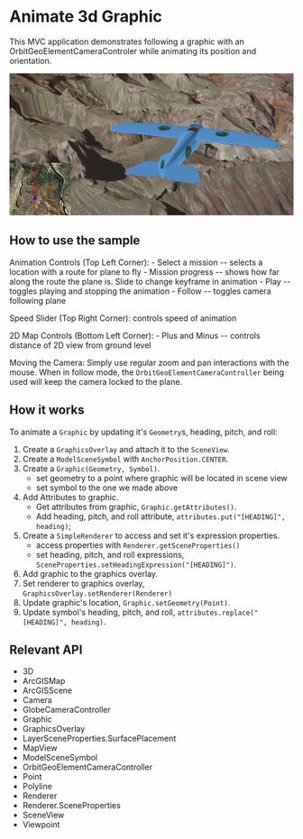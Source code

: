 <h1>Animate 3d Graphic</h1>

<p>This MVC application demonstrates following a graphic with an OrbitGeoElementCameraControler while animating its 
position and orientation.</p>

<p><img src="Animate3dGraphic.png"/></p>

<h2>How to use the sample</h2>

<p>Animation Controls (Top Left Corner):
  - Select a mission -- selects a location with a route for plane to fly
  - Mission progress -- shows how far along the route the plane is. Slide to change keyframe in animation
  - Play -- toggles playing and stopping the animation
  - Follow -- toggles camera following plane</p>

<p>Speed Slider (Top Right Corner): controls speed of animation</p>

<p>2D Map Controls (Bottom Left Corner):
  - Plus and Minus -- controls distance of 2D view from ground level</p>
  
<p>Moving the Camera: Simply use regular zoom and pan interactions with the mouse. When in follow mode, the 
<code>OrbitGeoElementCameraController</code> being used will keep the camera locked to the plane.</p>

<h2>How it works</h2>

<p>To animate a <code>Graphic</code> by updating it's <code>Geometry</code>s, heading, pitch, and roll:</p>

<ol>
  <li>Create a <code>GraphicsOverlay</code> and attach it to the <code>SceneView</code>.</li>
  <li>Create a <code>ModelSceneSymbol</code> with <code>AnchorPosition.CENTER</code>.</li>
  <li>Create a <code>Graphic(Geometry, Symbol)</code>.
    <ul><li>set geometry to a point where graphic will be located in scene view</li>
      <li>set symbol to the one we made above</li></ul></li>
  <li>Add Attributes to graphic.
    <ul><li>Get attributes from graphic, <code>Graphic.getAttributes()</code>.</li>
      <li>Add heading, pitch, and roll attribute, <code>attributes.put("[HEADING]", heading)</code>;</li></ul></li>
  <li>Create a <code>SimpleRenderer</code> to access and set it's expression properties.
    <ul><li>access properties with <code>Renderer.getSceneProperties()</code></li>
      <li>set heading, pitch, and roll expressions, <code>SceneProperties.setHeadingExpression("[HEADING]")</code>.</li></ul></li>
  <li>Add graphic to the graphics overlay.</li>
  <li>Set renderer to graphics overlay, <code>GraphicsOverlay.setRenderer(Renderer)</code></li>
  <li>Update graphic's location, <code>Graphic.setGeometry(Point)</code>.</li>
  <li>Update symbol's heading, pitch, and roll, <code>attributes.replace("[HEADING]", heading)</code>.</li>
</ol>

<h2>Relevant API</h2>

<ul>
  <li>3D</li>
  <li>ArcGISMap</li>
  <li>ArcGISScene</li>
  <li>Camera</li>
  <li>GlobeCameraController</li>
  <li>Graphic</li>
  <li>GraphicsOverlay</li>
  <li>LayerSceneProperties.SurfacePlacement</li>
  <li>MapView</li>
  <li>ModelSceneSymbol</li>
  <li>OrbitGeoElementCameraController</li>
  <li>Point</li>
  <li>Polyline</li>
  <li>Renderer</li>
  <li>Renderer.SceneProperties</li>
  <li>SceneView</li>
  <li>Viewpoint</li>
</ul>


